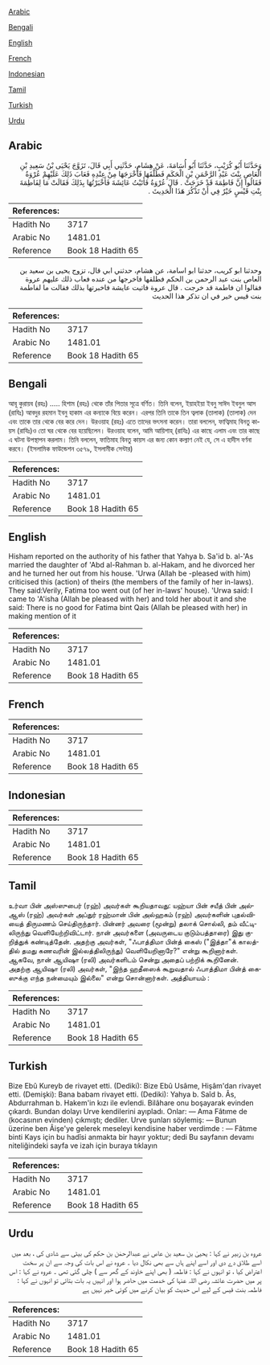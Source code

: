 [Arabic](#arabic)

[Bengali](#bengali)

[English](#english)

[French](#french)

[Indonesian](#indonesian)

[Tamil](#tamil)

[Turkish](#turkish)

[Urdu](#urdu)

## Arabic


<div dir="rtl" lang="ar" style={{fontSize:'larger',backgroundColor:'#f8f9fa',padding:20}}>
وَحَدَّثَنَا أَبُو كُرَيْبٍ، حَدَّثَنَا أَبُو أُسَامَةَ، عَنْ هِشَامٍ، حَدَّثَنِي أَبِي قَالَ، تَزَوَّجَ يَحْيَى بْنُ سَعِيدِ بْنِ الْعَاصِ بِنْتَ عَبْدِ الرَّحْمَنِ بْنِ الْحَكَمِ فَطَلَّقَهَا فَأَخْرَجَهَا مِنْ عِنْدِهِ فَعَابَ ذَلِكَ عَلَيْهِمْ عُرْوَةُ فَقَالُوا إِنَّ فَاطِمَةَ قَدْ خَرَجَتْ ‏.‏ قَالَ عُرْوَةُ فَأَتَيْتُ عَائِشَةَ فَأَخْبَرْتُهَا بِذَلِكَ فَقَالَتْ مَا لِفَاطِمَةَ بِنْتِ قَيْسٍ خَيْرٌ فِي أَنْ تَذْكُرَ هَذَا الْحَدِيثَ ‏.‏
</div>
<div style={{backgroundColor:'#f8f9fa',padding:20, marginBottom: 10}}><table> <thead> <tr> <th>References:</th> <th></th> </tr> </thead> <tbody><tr><td>Hadith No</td><td>3717</td></tr><tr><td>Arabic No</td><td>1481.01</td></tr><tr><td>Reference</td><td>Book 18 Hadith 65</td></tr></tbody></table></div>


<div dir="rtl" lang="ar" style={{fontSize:'larger',backgroundColor:'#f8f9fa',padding:20}}>
وحدثنا ابو كريب، حدثنا ابو اسامة، عن هشام، حدثني ابي قال، تزوج يحيى بن سعيد بن العاص بنت عبد الرحمن بن الحكم فطلقها فاخرجها من عنده فعاب ذلك عليهم عروة فقالوا ان فاطمة قد خرجت . قال عروة فاتيت عايشة فاخبرتها بذلك فقالت ما لفاطمة بنت قيس خير في ان تذكر هذا الحديث
</div>
<div style={{backgroundColor:'#f8f9fa',padding:20, marginBottom: 10}}><table> <thead> <tr> <th>References:</th> <th></th> </tr> </thead> <tbody><tr><td>Hadith No</td><td>3717</td></tr><tr><td>Arabic No</td><td>1481.01</td></tr><tr><td>Reference</td><td>Book 18 Hadith 65</td></tr></tbody></table></div>

## Bengali


<div dir="ltr" lang="bn" style={{fontSize:'larger',backgroundColor:'#f8f9fa',padding:20}}>
আবূ কুরায়ব (রহঃ) ..... হিশাম (রহঃ) থেকে তাঁর পিতার সূত্রে বর্ণিত। তিনি বলেন, ইয়াহইয়া ইবনু সাঈদ ইবনুল আস (রাযিঃ) আবদুর রহমান ইবনু হাকাম এর কন্যাকে বিয়ে করেন। এরপর তিনি তাকে তিন ত্বলাক (তালাক) (তালাক) দেন এবং তাকে তার থেকে বের করে দেন। উরওয়াহ (রহঃ) এতে তাদের ভৎসনা করেন। তারা বললেন, ফাত্বিমাহ বিনতু কায়স (রাযিঃ)ও তো ঘর থেকে বের হয়েছিলেন। উরওয়াহ বলেন, আমি আয়িশাহ্ (রাযিঃ) এর কাছে এলাম এবং তার কাছে এ ঘটনা উপস্থাপন করলাম। তিনি বললেন, ফাতিমাহ বিনতু কায়স এর জন্য কোন কল্যাণ নেই যে, সে এ হাদীস বর্ণনা করবে। (ইসলামিক ফাউন্ডেশন ৩৫৭৯, ইসলামীক সেন্টার)
</div>
<div style={{backgroundColor:'#f8f9fa',padding:20, marginBottom: 10}}><table> <thead> <tr> <th>References:</th> <th></th> </tr> </thead> <tbody><tr><td>Hadith No</td><td>3717</td></tr><tr><td>Arabic No</td><td>1481.01</td></tr><tr><td>Reference</td><td>Book 18 Hadith 65</td></tr></tbody></table></div>

## English


<div dir="ltr" lang="en" style={{fontSize:'larger',backgroundColor:'#f8f9fa',padding:20}}>
Hisham reported on the authority of his father that Yahya b. Sa'id b. al-'As married the daughter of 'Abd al-Rahman b. al-Hakam, and he divorced her and he turned her out from his house. 'Urwa (Allah be -pleased with him) criticised this (action) of theirs (the members of the family of her in-laws). They said:Verily, Fatima too went out (of her in-laws' house). 'Urwa said: I came to 'A'isha (Allah be pleased with her) and told her about it and she said: There is no good for Fatima bint Qais (Allah be pleased with her) in making mention of it
</div>
<div style={{backgroundColor:'#f8f9fa',padding:20, marginBottom: 10}}><table> <thead> <tr> <th>References:</th> <th></th> </tr> </thead> <tbody><tr><td>Hadith No</td><td>3717</td></tr><tr><td>Arabic No</td><td>1481.01</td></tr><tr><td>Reference</td><td>Book 18 Hadith 65</td></tr></tbody></table></div>

## French


<div dir="ltr" lang="fr" style={{fontSize:'larger',backgroundColor:'#f8f9fa',padding:20}}>

</div>
<div style={{backgroundColor:'#f8f9fa',padding:20, marginBottom: 10}}><table> <thead> <tr> <th>References:</th> <th></th> </tr> </thead> <tbody><tr><td>Hadith No</td><td>3717</td></tr><tr><td>Arabic No</td><td>1481.01</td></tr><tr><td>Reference</td><td>Book 18 Hadith 65</td></tr></tbody></table></div>

## Indonesian


<div dir="ltr" lang="id" style={{fontSize:'larger',backgroundColor:'#f8f9fa',padding:20}}>

</div>
<div style={{backgroundColor:'#f8f9fa',padding:20, marginBottom: 10}}><table> <thead> <tr> <th>References:</th> <th></th> </tr> </thead> <tbody><tr><td>Hadith No</td><td>3717</td></tr><tr><td>Arabic No</td><td>1481.01</td></tr><tr><td>Reference</td><td>Book 18 Hadith 65</td></tr></tbody></table></div>

## Tamil


<div dir="ltr" lang="ta" style={{fontSize:'larger',backgroundColor:'#f8f9fa',padding:20}}>
உர்வா பின் அஸ்ஸுபைர் (ரஹ்) அவர்கள் கூறியதாவது: யஹ்யா பின் சயீத் பின் அல்ஆஸ் (ரஹ்) அவர்கள் அப்துர் ரஹ்மான் பின் அல்ஹகம் (ரஹ்) அவர்களின் புதல்வியைத் திருமணம் செய்திருந்தார். பின்னர் அவரை (மூன்று) தலாக் சொல்லி, தம் வீட்டிலிருந்து வெளியேற்றிவிட்டார். நான் அவர்களை (அவருடைய குடும்பத்தாரை) இது குறித்துக் கண்டித்தேன். அதற்கு அவர்கள், "ஃபாத்திமா பின்த் கைஸ் ("இத்தா"க் காலத்தில் தமது கணவரின் இல்லத்திலிருந்து) வெளியேறினாரே?" என்று கூறினார்கள். ஆகவே, நான் ஆயிஷா (ரலி) அவர்களிடம் சென்று அதைப் பற்றிக் கூறினேன். அதற்கு ஆயிஷா (ரலி) அவர்கள், "இந்த ஹதீஸைக் கூறுவதால் ஃபாத்திமா பின்த் கைஸுக்கு எந்த நன்மையும் இல்லை" என்று சொன்னார்கள். அத்தியாயம் :
</div>
<div style={{backgroundColor:'#f8f9fa',padding:20, marginBottom: 10}}><table> <thead> <tr> <th>References:</th> <th></th> </tr> </thead> <tbody><tr><td>Hadith No</td><td>3717</td></tr><tr><td>Arabic No</td><td>1481.01</td></tr><tr><td>Reference</td><td>Book 18 Hadith 65</td></tr></tbody></table></div>

## Turkish


<div dir="ltr" lang="tr" style={{fontSize:'larger',backgroundColor:'#f8f9fa',padding:20}}>
Bize Ebû Kureyb de rivayet etti. (Dediki): Bize Ebû Usâme, Hişâm'dan rivayet etti. (Demişki): Bana babam rivayet etti. (Dediki): Yahya b. Saîd b. Âs, Abdurrahman b. Hakem'in kızı ile evlendi. Bilâhare onu boşayarak evinden çıkardı. Bundan dolayı Urve kendilerini ayıpladı. Onlar: — Ama Fâtıme de (kocasının evinden) çıkmıştı; dediler. Urve şunları söylemiş: — Bunun üzerine ben Âişe'ye gelerek meseleyi kendisine haber verdimde : — Fâtıme binti Kays için bu hadîsi anmakta bir hayır yoktur; dedi Bu sayfanın devamı niteliğindeki sayfa ve izah için buraya tıklayın
</div>
<div style={{backgroundColor:'#f8f9fa',padding:20, marginBottom: 10}}><table> <thead> <tr> <th>References:</th> <th></th> </tr> </thead> <tbody><tr><td>Hadith No</td><td>3717</td></tr><tr><td>Arabic No</td><td>1481.01</td></tr><tr><td>Reference</td><td>Book 18 Hadith 65</td></tr></tbody></table></div>

## Urdu


<div dir="rtl" lang="ur" style={{fontSize:'larger',backgroundColor:'#f8f9fa',padding:20}}>
عروہ بن زبیر نے کہا : یحییٰ بن سعید بن عاص نے عبدالرحمٰن بن حکم کی بیٹی سے شادی کی ، بعد میں اسے طلاق دے دی اور اسے اپنے ہاں سے بھی نکال دیا ۔ عروہ نے اس بات کی وجہ سے ان پر سخت اعتراض کیا ، تو انہوں نے کہا : فاطمہ ( بھی اپنے خاوند کے گھر سے ) چلی گئی تھی ۔ عروہ نے کہا : اس پر میں حضرت عائشہ رضی اللہ عنہا کی خدمت میں حاضر ہوا اور انہیں یہ بات بتائی تو انہوں نے کہا : فاطمہ بنت قیس کے لیے اس حدیث کو بیان کرنے میں کوئی خیر نہیں ہے
</div>
<div style={{backgroundColor:'#f8f9fa',padding:20, marginBottom: 10}}><table> <thead> <tr> <th>References:</th> <th></th> </tr> </thead> <tbody><tr><td>Hadith No</td><td>3717</td></tr><tr><td>Arabic No</td><td>1481.01</td></tr><tr><td>Reference</td><td>Book 18 Hadith 65</td></tr></tbody></table></div>